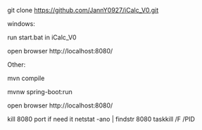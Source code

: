 git clone https://github.com/JannY0927/iCalc_V0.git

windows:

run start.bat in iCalc_V0

open browser http://localhost:8080/


Other:

mvn compile

mvnw spring-boot:run

open browser http://localhost:8080/


kill 8080 port if need it
netstat -ano | findstr 8080
taskkill  /F  /PID  <Id>
